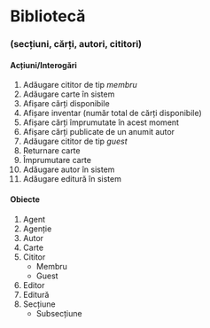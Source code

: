 # Bibliotecă 
### (secțiuni, cărți, autori, cititori)

#### Acțiuni/Interogări
1. Adăugare cititor de tip *membru*
2. Adăugare carte în sistem
3. Afișare cărți disponibile
4. Afișare inventar (număr total de cărți disponibile)
5. Afișare cărți împrumutate în acest moment
6. Afișare cărți publicate de un anumit autor
7. Adăugare cititor de tip *guest*
8. Returnare carte
9. Împrumutare carte
10. Adăugare autor în sistem
11. Adăugare editură în sistem

#### Obiecte
1. Agent
2. Agenție
3. Autor
4. Carte
5. Cititor
	- Membru
	- Guest
6. Editor
7. Editură
8. Secțiune
	- Subsecțiune

